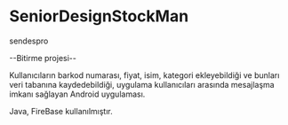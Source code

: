 # SeniorDesignStockMan
sendespro

--Bitirme projesi--

Kullanıcıların barkod numarası, fiyat, isim, kategori ekleyebildiği ve bunları veri tabanına kaydedebildiği, uygulama kullanıcıları arasında mesajlaşma imkanı sağlayan Android uygulaması.

Java, FireBase kullanılmıştır.
